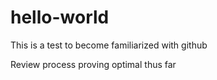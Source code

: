 # hello-world
This is a test to become familiarized with github

Review process proving optimal thus far
